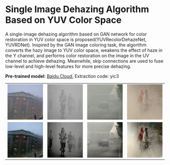 # Single Image Dehazing Algorithm Based on YUV Color Space

A single-image dehazing algorithm based on GAN network for color restoration in YUV color space is proposed(YUVRecolorDehazeNet, YUVRDNet). Inspired by the GAN image coloring task, the algorithm converts the hazy image to YUV color space, weakens the effect of haze in the Y channel, and performs color restoration on the image in the UV channel to achieve dehazing. Meanwhile, skip connections are used to fuse low-level and high-level features for more precise dehazing.

**Pre-trained model**: [Baidu Cloud](https://pan.baidu.com/s/1iDszwFNuliNuGNcPfk2Q?pwd=yic3), Extraction code: yic3
<table>
  <tr>
    <td align="center"><img src="img/haze_2.jpg" width="250px"></td>
    <td align="center"><img src="img/haze_3.jpg" width="250px"></td>
    <td align="center"><img src="img/haze_4.jpg" width="250px"></td>
    <td align="center"><img src="img/haze_5.jpg" width="250px"></td>
  </tr>
  <tr>
    <td align="center"><img src="img/haze_2_.jpg" width="250px"></td>
    <td align="center"><img src="img/haze_3_.jpg" width="250px"></td>
    <td align="center"><img src="img/haze_4_.jpg" width="250px"></td>
    <td align="center"><img src="img/haze_5_.jpg" width="250px"></td>
  </tr>
</table>
